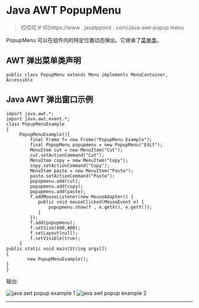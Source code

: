 # Java AWT PopupMenu

> 哎哎哎:# t0]https://www . javatppoint . com/Java-awt-popup menu

PopupMenu 可以在组件内的特定位置动态弹出。它继承了[菜单类](java-awt-menuitem-and-menu)。

## AWT 弹出菜单类声明

```
public class PopupMenu extends Menu implements MenuContainer, Accessible

```

## Java AWT 弹出窗口示例

```
import java.awt.*;
import java.awt.event.*;
class PopupMenuExample
{
	 PopupMenuExample(){
         final Frame f= new Frame("PopupMenu Example");
         final PopupMenu popupmenu = new PopupMenu("Edit"); 
         MenuItem cut = new MenuItem("Cut");
         cut.setActionCommand("Cut");
         MenuItem copy = new MenuItem("Copy");
         copy.setActionCommand("Copy");
         MenuItem paste = new MenuItem("Paste");
         paste.setActionCommand("Paste");    
         popupmenu.add(cut);
         popupmenu.add(copy);
         popupmenu.add(paste);      
         f.addMouseListener(new MouseAdapter() {
            public void mouseClicked(MouseEvent e) {            
            	popupmenu.show(f , e.getX(), e.getY());
            }               
         });
         f.add(popupmenu); 
         f.setSize(400,400);
         f.setLayout(null);
         f.setVisible(true);
	 }
public static void main(String args[])
{
        new PopupMenuExample();
}
}

```

输出:

![java awt popup example 1](../Images/795ab0a30d4dd7aa081ac12de474b896.png) ![java awt popup example 2](../Images/ee3847b8515ac02a540fb39a4d8801e3.png)

* * *